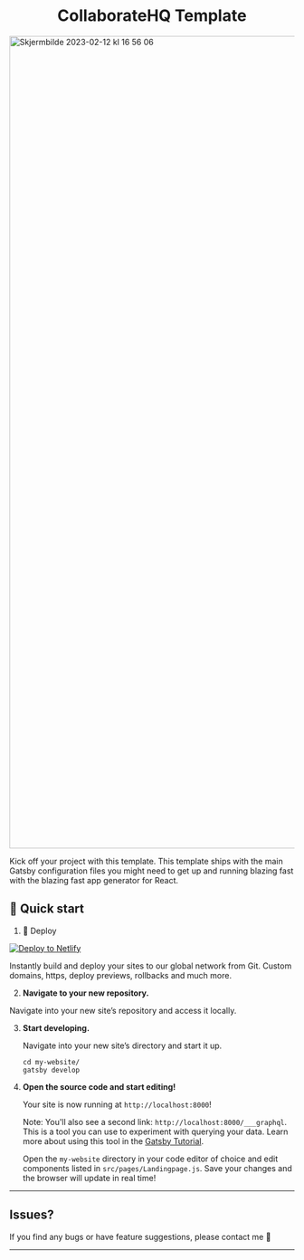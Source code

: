 <!-- <p align="center">
  <a href="https://www.pageitup.com">
    <img alt="Page It Up" src="https://www.gatsbyjs.com/Gatsby-Monogram.svg" width="60" />
  </a>
</p> -->
<h1 align="center">
  CollaborateHQ Template
</h1>

<img width="1436" alt="Skjermbilde 2023-02-12 kl  16 56 06" src="https://user-images.githubusercontent.com/62800747/218326078-ba506669-5689-45d1-98a9-78c5f27eb227.png">

Kick off your project with this template. This template ships with the main Gatsby configuration files you might need to get up and running blazing fast with the blazing fast app generator for React.

## 🚀 Quick start

1. 💫 Deploy

[![Deploy to Netlify](https://www.netlify.com/img/deploy/button.svg)](https://app.netlify.com/start/deploy?repository=https://github.com/vegardloewe/templates-collaborateHQ)

Instantly build and deploy your sites to our global network from Git. Custom domains, https, deploy previews, rollbacks and much more.

2.  **Navigate to your new repository.**

   Navigate into your new site’s repository and access it locally.

3.  **Start developing.**

    Navigate into your new site’s directory and start it up.

    ```shell
    cd my-website/
    gatsby develop
    ```

4.  **Open the source code and start editing!**

    Your site is now running at `http://localhost:8000`!

    Note: You'll also see a second link: `http://localhost:8000/___graphql`. This is a tool you can use to experiment with querying your data. Learn more about using this tool in the [Gatsby Tutorial](https://www.gatsbyjs.com/docs/tutorial/part-4/#use-graphiql-to-explore-the-data-layer-and-write-graphql-queries).

    Open the `my-website` directory in your code editor of choice and edit components listed in `src/pages/Landingpage.js`. Save your changes and the browser will update in real time!

---

## Issues?

If you find any bugs or have feature suggestions, please contact me 🙏

---

<!-- <a href="https://www.buymeacoffee.com/kmuenster" target="_blank"><img src="https://cdn.buymeacoffee.com/buttons/default-orange.png" alt="Buy Me A Coffee" height="41" width="174"></a>

Konstantin Münster – [konstantin.digital](https://konstantin.digital) -->
